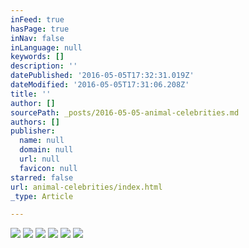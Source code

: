 ```yaml
---
inFeed: true
hasPage: true
inNav: false
inLanguage: null
keywords: []
description: ''
datePublished: '2016-05-05T17:32:31.019Z'
dateModified: '2016-05-05T17:31:06.208Z'
title: ''
author: []
sourcePath: _posts/2016-05-05-animal-celebrities.md
authors: []
publisher:
  name: null
  domain: null
  url: null
  favicon: null
starred: false
url: animal-celebrities/index.html
_type: Article

---
```

![](https://the-grid-user-content.s3-us-west-2.amazonaws.com/03d0a0b2-446c-453e-8f10-126d851eee4f.jpg)
![](https://the-grid-user-content.s3-us-west-2.amazonaws.com/0f4e1049-f439-4fe9-a86f-990aba1d392d.jpg)
![](https://the-grid-user-content.s3-us-west-2.amazonaws.com/cf4a6431-0a23-48e8-b16f-ff9ac2dcb99a.jpg)
![](https://the-grid-user-content.s3-us-west-2.amazonaws.com/592b1cf8-5fd5-4318-9a5a-071af712c053.jpg)
![](https://the-grid-user-content.s3-us-west-2.amazonaws.com/df464561-a1ee-4801-b68b-05e589f57a09.jpg)
![](https://the-grid-user-content.s3-us-west-2.amazonaws.com/3c88bf46-e7cf-4d32-9f89-7ea34da6551d.jpg)